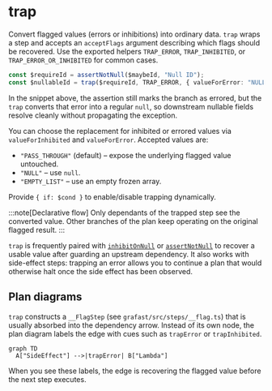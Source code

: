 # trap

Convert flagged values (errors or inhibitions) into ordinary data. `trap`
wraps a step and accepts an `acceptFlags` argument describing which flags should
be recovered. Use the exported helpers `TRAP_ERROR`, `TRAP_INHIBITED`, or
`TRAP_ERROR_OR_INHIBITED` for common cases.

```ts
const $requireId = assertNotNull($maybeId, "Null ID");
const $nullableId = trap($requireId, TRAP_ERROR, { valueForError: "NULL" });
```

In the snippet above, the assertion still marks the branch as errored, but the
`trap` converts that error into a regular `null`, so downstream nullable fields
resolve cleanly without propagating the exception.

You can choose the replacement for inhibited or errored values via
`valueForInhibited` and `valueForError`. Accepted values are:

- `"PASS_THROUGH"` (default) – expose the underlying flagged value untouched.
- `"NULL"` – use `null`.
- `"EMPTY_LIST"` – use an empty frozen array.

Provide `{ if: $cond }` to enable/disable trapping dynamically.

:::note[Declarative flow]
Only dependants of the trapped step see the converted value. Other branches of
the plan keep operating on the original flagged result.
:::

`trap` is frequently paired with [`inhibitOnNull`](./inhibitOnNull.md) or
[`assertNotNull`](./assertNotNull.md) to recover a usable value after guarding
an upstream dependency. It also works with side-effect steps: trapping an error
allows you to continue a plan that would otherwise halt once the side effect has
been observed.

## Plan diagrams

`trap` constructs a `__FlagStep` (see `grafast/src/steps/__flag.ts`) that is
usually absorbed into the dependency arrow. Instead of its own node, the plan
diagram labels the edge with cues such as `trapError` or `trapInhibited`.

```mermaid
graph TD
  A["SideEffect"] -->|trapError| B["Lambda"]
```

When you see these labels, the edge is recovering the flagged value before the
next step executes.
